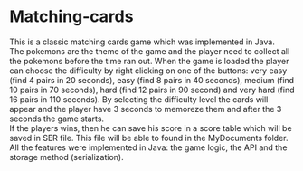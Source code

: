 # Matching-cards

This is a classic matching cards game which was implemented in Java. <br/>
The pokemons are the theme of the game and the player need to collect all the pokemons before the time ran out. When the game is loaded the player can choose the difficulty by right clicking on one of the buttons: very easy (find 4 pairs in 20 seconds), easy (find 8 pairs in 40 seconds), medium (find 10 pairs in 70 seconds), hard (find 12 pairs in 90 second) and very hard (find 16 pairs in 110 seconds). By selecting the difficulty level the cards will appear and the player have 3 seconds to memoreze them and after the 3 seconds the game starts. <br/>
If the players wins, then he can save his score in a score table which will be saved in SER file. This file will be able to found in the MyDocuments folder. <br/>
All the features were implemented in Java: the game logic, the API and the storage method (serialization).
